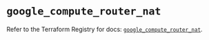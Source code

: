 # `google_compute_router_nat`

Refer to the Terraform Registry for docs: [`google_compute_router_nat`](https://registry.terraform.io/providers/hashicorp/google/6.27.0/docs/resources/compute_router_nat).
